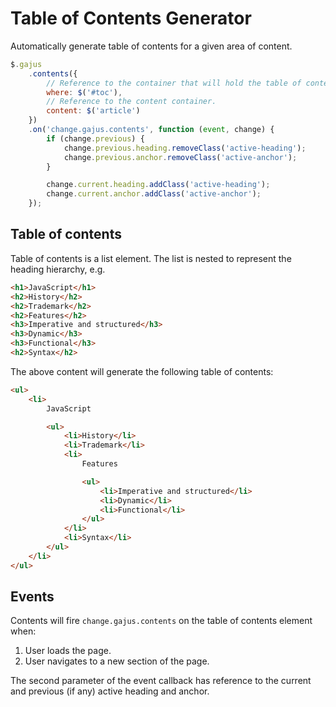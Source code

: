 # Table of Contents Generator

Automatically generate table of contents for a given area of content.

```js
$.gajus
    .contents({
        // Reference to the container that will hold the table of contents.
        where: $('#toc'),
        // Reference to the content container.
        content: $('article')
    })
    .on('change.gajus.contents', function (event, change) {
        if (change.previous) {
            change.previous.heading.removeClass('active-heading');
            change.previous.anchor.removeClass('active-anchor');
        }

        change.current.heading.addClass('active-heading');
        change.current.anchor.addClass('active-anchor');
    });
```

## Table of contents

Table of contents is a list element. The list is nested to represent the heading hierarchy, e.g.

```html
<h1>JavaScript</h1>
<h2>History</h2>
<h2>Trademark</h2>
<h2>Features</h2>
<h3>Imperative and structured</h3>
<h3>Dynamic</h3>
<h3>Functional</h3>
<h2>Syntax</h2>
```

The above content will generate the following table of contents:

```html
<ul>
    <li>
        JavaScript

        <ul>
            <li>History</li>
            <li>Trademark</li>
            <li>
                Features

                <ul>
                    <li>Imperative and structured</li>
                    <li>Dynamic</li>
                    <li>Functional</li>
                </ul>
            </li>
            <li>Syntax</li>
        </ul>
    </li>
</ul>
```

## Events

Contents will fire `change.gajus.contents` on the table of contents element when:

1. User loads the page.
2. User navigates to a new section of the page.

The second parameter of the event callback has reference to the current and previous (if any) active heading and anchor.
